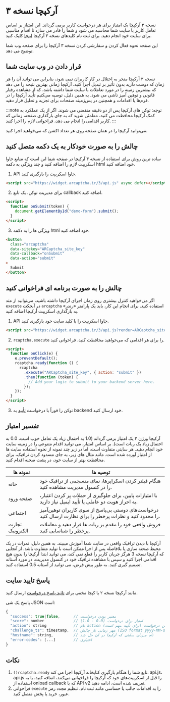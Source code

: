 # آرکپچا نسخه ۳

نسخه ۳ آرکپچا یک امتیاز برای هر درخواست کاربر برمی گرداند. این امتیاز بر اساس تعامل کاربر با سایت شما محاسبه می شود و شما را قادر می سازد تا اقدام مناسبی برای سایت خود انجام دهید. برای ثبت نام کلیدهای نسخه ۳ آرکپچا [اینجا](https://arcaptcha.co/) کلیک کنید.

این صفحه نحوه فعال کردن و سفارشی کردن نسخه ۳ آرکپچا را برای صفحه وب شما توضیح می دهد.

## قرار دادن در وب سایت شما

نسخه ۳ آرکپچا منجر به اختلال در کار کاربران نمی شود، بنابراین می توانید آن را هر زمان که دوست دارید بدون تأثیر بر تبدیل اجرا کنید. آرکپچا زمانی بهترین نتیحه را می دهد که بیشترین زمینه را در مورد تعاملات با سایت شما داشته باشد، که از مشاهده رفتار قانونی و توهین آمیز ناشی می شود. به همین دلیل، توصیه می‌کنیم تأیید آرکپچا را در فرم‌ها یا اقدامات و همچنین در پس‌زمینه صفحات برای تجزیه و تحلیل قرار دهید.

:::note
توجه: توکن های آرکپچا پس از دو دقیقه منقضی می شوند. اگر از یک عملکرد به کمک آرکپچا محافظت می کنید، مطمئن شوید که به جای بارگذاری صفحه، زمانی که کاربر اقدامی را انجام می دهد، فراخوانی لازم را اجرا کنید.
:::

می‌توانید آرکپچا را در همان صفحه روی هر تعداد اکشن که می‌خواهید اجرا کنید.

## چالش را به صورت خودکار به یک دکمه متصل کنید

ساده ترین روش برای استفاده از نسخه ۳ آرکپچا در صفحه شما این است که منابع جاوا اسکریپت لازم را اضافه کنید و چند ویژگی به دکمه html خود اضافه کنید.

1. API جاوا اسکریپت را بارگیری کنید.

```html
<script src="https://widget.arcaptcha.ir/3/api.js" async defer></script>
```

2. برای مدیریت توکن، یک تابع callback اضافه کنید.

```html
<script>
  function onSubmit(token) {
    document.getElementById("demo-form").submit();
  }
</script>
```

3. ویژگی ها را به دکمه html خود اضافه کنید.

```html
<button
  class="arcaptcha"
  data-sitekey="ARCaptcha_site_key"
  data-callback="onSubmit"
  data-action="submit"
>
  Submit
</button>
```

## چالش را به صورت برنامه ای فراخوانی کنید

اگر می‌خواهید کنترل بیشتری روی زمان اجرای آرکپچا داشته باشید، می‌توانید از متد `execute` در آبجکت `arcaptcha` استفاده کنید. برای انجام این کار، باید یک پارامتر «رندر» به بارگذاری اسکریپت آرکپچا اضافه کنید.

1. API جاوا اسکریپت را با کلید سایت خود بارگیری کنید.

```html
<script src="https://widget.arcaptcha.ir/3/api.js?render=ARCaptcha_site_key"></script>
```

2. `rcaptcha.execute` را برای هر اقدامی که می‌خواهید محافظت کنید، فراخوانی کنید.

```html
<script>
  function onClick(e) {
    e.preventDefault();
    rcaptcha.ready(function () {
      rcaptcha
        .execute("ARCaptcha_site_key", { action: "submit" })
        .then(function (token) {
          // Add your logic to submit to your backend server here.
        });
    });
  }
</script>
```

3. توکن را فوراً با درخواست [تأیید](/3.0.0/verify) به backend خود ارسال کنید.

## تفسیر امتیاز

آرکپچا ورژن ۳ یک امتیاز برمی گرداند (1.0 به احتمال زیاد یک تعامل خوب است، 0.0 به احتمال زیاد یک ربات است). بر اساس امتیاز، می توانید اقدام متنوعی را در زمینه سایت خود انجام دهید. هر سایتی متفاوت است، اما در زیر چند نمونه از نحوه استفاده سایت ها از امتیاز آورده شده است. مانند مثال های زیر، به جای مسدود کردن ترافیک، برای محافظت بهتر از سایت خود، در پشت صحنه اقدام کنید.

| نمونه ها        | توصیه ها                                                                                                   |
| --------------- | ---------------------------------------------------------------------------------------------------------- |
| خانه            | هنگام فیلتر کردن اسکراپرها، نمای منسجمی از ترافیک خود را در کنسول مدیریت مشاهده کنید.                      |
| صفحه ورود       | با امتیازات پایین، برای جلوگیری از حملات پر کردن اعتبار، به احراز هویت دو عاملی یا تأیید ایمیل نیاز دارید. |
| اجتماعی         | درخواست‌های دوستی بی‌پاسخ از سوی کاربران توهین‌آمیز را محدود کنید و نظرات پرخطر را برای نظارت ارسال کنید.  |
| تجارت الکترونیک | فروش واقعی خود را مقدم بر ربات ها قرار دهید و معاملات پرخطر را شناسایی کنید.                               |

آرکپچا با دیدن ترافیک واقعی در سایت شما آموزش میبیند. به همین دلیل، نمرات در یک محیط صحنه سازی یا بلافاصله پس از اجرا ممکن است با تولید متفاوت باشد. از آنجایی که آرکپچا نسخه 3 هرگز جریان کاربر را قطع نمی کند، می توانید ابتدا آرکپچا را بدون هیچ اقدامی اجرا کنید و سپس با مشاهده ترافیک خود در کنسول مدیریت، در مورد آستانه تصمیم گیری کنید. به طور پیش فرض، می توانید از آستانه 0.5 استفاده کنید.

## پاسخ تایید سایت

مانند آرکپچا نسخه ۲ یا کپچا مخفی برای [تائید پاسخ درخواست](/3.0.0/verify) ارسال کنید.

پاسخ یک شی JSON است:

```js
{
  "success": true|false,      // معتبر بودن درخواست
  "score": number             // امتیاز برای درخواست (0.0 - 1.0)
  "action": string            // نام action برای این درخواست (برای تأیید مهم است)
  "challenge_ts": timestamp,  // مهر زمانی بار چالش (ISO format yyyy-MM-dd'T'HH:mm:ssZZ)
  "hostname": string,         // نام میزبان سایتی که آرکپچا در آن حل شد
  "error-codes": [...]        // اختیاری
}

```

## نکات

1. `()rcaptcha.ready` تابع شما را هنگام بارگیری کتابخانه آرکپچا اجرا می کند. api.js، api.js را قبل از اسکریپت‌های خود که آرکپچا را فراخوانی می‌کنند، اضافه کنید، یا به استفاده از onload callback که با API v2 تعریف شده است، ادامه دهید.
2. فراخوانی `execute` را به اقدامات جالب یا حساسی مانند ثبت نام، تنظیم مجدد رمز عبور، خرید یا پخش متصل کنید.
